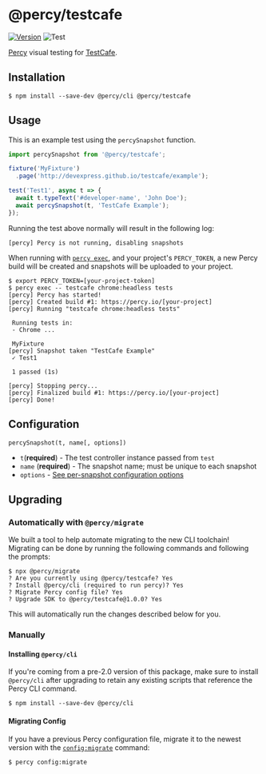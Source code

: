 # @percy/testcafe
[![Version](https://img.shields.io/npm/v/@percy/testcafe.svg)](https://www.npmjs.com/package/@percy/testcafe)
![Test](https://github.com/percy/percy-testcafe/workflows/Test/badge.svg)

[Percy](https://percy.io) visual testing for
[TestCafe](https://www.devexpress.com/products/testcafestudio/).

## Installation

```sh-session
$ npm install --save-dev @percy/cli @percy/testcafe
```

## Usage

This is an example test using the `percySnapshot` function.

```javascript
import percySnapshot from '@percy/testcafe';

fixture('MyFixture')
  .page('http://devexpress.github.io/testcafe/example');

test('Test1', async t => {
  await t.typeText('#developer-name', 'John Doe');
  await percySnapshot(t, 'TestCafe Example');
});
```

Running the test above normally will result in the following log:

```sh-session
[percy] Percy is not running, disabling snapshots
```

When running with [`percy
exec`](https://github.com/percy/cli/tree/master/packages/cli-exec#percy-exec), and your project's
`PERCY_TOKEN`, a new Percy build will be created and snapshots will be uploaded to your project.

```sh-session
$ export PERCY_TOKEN=[your-project-token]
$ percy exec -- testcafe chrome:headless tests
[percy] Percy has started!
[percy] Created build #1: https://percy.io/[your-project]
[percy] Running "testcafe chrome:headless tests"

 Running tests in:
 - Chrome ...

 MyFixture
[percy] Snapshot taken "TestCafe Example"
 ✓ Test1

 1 passed (1s)

[percy] Stopping percy...
[percy] Finalized build #1: https://percy.io/[your-project]
[percy] Done!
```

## Configuration

`percySnapshot(t, name[, options])`

- `t`(**required**) - The test controller instance passed from `test`
- `name` (**required**) - The snapshot name; must be unique to each snapshot
- `options` - [See per-snapshot configuration options](https://docs.percy.io/docs/cli-configuration#per-snapshot-configuration)

## Upgrading

### Automatically with `@percy/migrate`

We built a tool to help automate migrating to the new CLI toolchain! Migrating
can be done by running the following commands and following the prompts:

``` shell
$ npx @percy/migrate
? Are you currently using @percy/testcafe? Yes
? Install @percy/cli (required to run percy)? Yes
? Migrate Percy config file? Yes
? Upgrade SDK to @percy/testcafe@1.0.0? Yes
```

This will automatically run the changes described below for you.

### Manually

#### Installing `@percy/cli`

If you're coming from a pre-2.0 version of this package, make sure to install `@percy/cli` after
upgrading to retain any existing scripts that reference the Percy CLI command.

```sh-session
$ npm install --save-dev @percy/cli
```

#### Migrating Config

If you have a previous Percy configuration file, migrate it to the newest version with the
[`config:migrate`](https://github.com/percy/cli/tree/master/packages/cli-config#percy-configmigrate-filepath-output) command:

```sh-session
$ percy config:migrate
```
